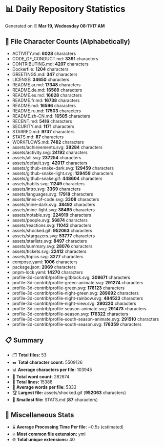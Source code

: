 # 📊 Daily Repository Statistics
Generated on ⏰ **Mar 19, Wednesday 08:11:17 AM**

## 📂 File Character Counts (Alphabetically)
- ACTIVITY.md: **6028** characters
- CODE_OF_CONDUCT.md: **3391** characters
- CONTRIBUTING.md: **4207** characters
- Dockerfile: **1204** characters
- GREETINGS.md: **347** characters
- LICENSE: **34650** characters
- README.ar.md: **17348** characters
- README.de.md: **16569** characters
- README.es.md: **16628** characters
- README.fr.md: **16738** characters
- README.md: **16596** characters
- README.ru.md: **17503** characters
- README.zh-CN.md: **16505** characters
- RECENT.md: **5416** characters
- SECURITY.md: **1171** characters
- STARRED.md: **9737** characters
- STATS.md: **87** characters
- WORKFLOWS.md: **7482** characters
- assets/achievements.svg: **38284** characters
- assets/activity.svg: **24192** characters
- assets/all.svg: **237254** characters
- assets/default.svg: **42017** characters
- assets/github-snake-dark.svg: **129459** characters
- assets/github-snake-light.svg: **129459** characters
- assets/github-snake.gif: **448604** characters
- assets/habits.svg: **11249** characters
- assets/intro.svg: **3369** characters
- assets/languages.svg: **17918** characters
- assets/lines-of-code.svg: **3308** characters
- assets/mine-dark.svg: **38492** characters
- assets/mine-light.svg: **38465** characters
- assets/notable.svg: **224919** characters
- assets/people.svg: **56874** characters
- assets/reactions.svg: **11042** characters
- assets/shocked.gif: **952063** characters
- assets/stargazers.svg: **53777** characters
- assets/starlists.svg: **8497** characters
- assets/summary.svg: **28076** characters
- assets/tickets.svg: **22412** characters
- assets/topics.svg: **3277** characters
- compose.yaml: **1006** characters
- package.json: **2069** characters
- pnpm-lock.yaml: **14270** characters
- profile-3d-contrib/profile-gitblock.svg: **309671** characters
- profile-3d-contrib/profile-green-animate.svg: **291274** characters
- profile-3d-contrib/profile-green.svg: **176123** characters
- profile-3d-contrib/profile-night-green.svg: **289692** characters
- profile-3d-contrib/profile-night-rainbow.svg: **484523** characters
- profile-3d-contrib/profile-night-view.svg: **290220** characters
- profile-3d-contrib/profile-season-animate.svg: **291473** characters
- profile-3d-contrib/profile-season.svg: **176322** characters
- profile-3d-contrib/profile-south-season-animate.svg: **291510** characters
- profile-3d-contrib/profile-south-season.svg: **176359** characters

## 📋 Summary
- 🗂️ **Total files:** 53
- ✒️ **Total character count:** 5509126
- 📊 **Average characters per file:** 103945
- 📝 **Total word count:** 282674
- 🧾 **Total lines:** 15388
- 📐 **Average words per file:** 5333
- 🏆 **Largest file:** assets/shocked.gif (**952063** characters)
- 🥉 **Smallest file:** STATS.md (**87** characters)

## 🌟 Miscellaneous Stats
- ⌛ **Average Processing Time Per file:** ~0.5s (estimated)
- 🔥 **Most common file extension:** yml
- 🌐 **Total unique extensions:** 40
